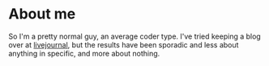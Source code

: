 About me
========

So I'm a pretty normal guy, an average coder type. I've tried keeping a blog over at [livejournal](http://computerdruid.livejournal.com), but the results have been sporadic and less about anything in specific, and more about nothing.
